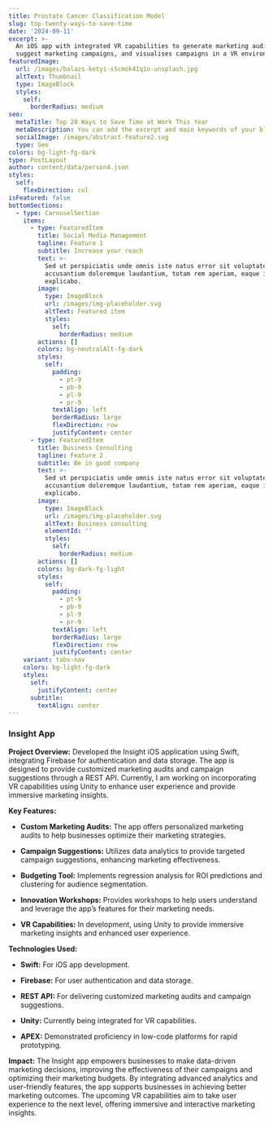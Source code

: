 ```yaml
---
title: Prostate Cancer Classification Model
slug: top-twenty-ways-to-save-time
date: '2024-09-11'
excerpt: >-
  An iOS app with integrated VR capabilities to generate marketing audits,
  suggest marketing campaigns, and visualises campaigns in a VR environment.
featuredImage:
  url: /images/balazs-ketyi-sScmok4Iq1o-unsplash.jpg
  altText: Thumbnail
  type: ImageBlock
  styles:
    self:
      borderRadius: medium
seo:
  metaTitle: Top 20 Ways to Save Time at Work This Year
  metaDescription: You can add the excerpt and main keywords of your blog post here.
  socialImage: /images/abstract-feature2.svg
  type: Seo
colors: bg-light-fg-dark
type: PostLayout
author: content/data/person4.json
styles:
  self:
    flexDirection: col
isFeatured: false
bottomSections:
  - type: CarouselSection
    items:
      - type: FeaturedItem
        title: Social Media Management
        tagline: Feature 1
        subtitle: Increase your reach
        text: >-
          Sed ut perspiciatis unde omnis iste natus error sit voluptatem
          accusantium doloremque laudantium, totam rem aperiam, eaque ipsa quae.
          explicabo.
        image:
          type: ImageBlock
          url: /images/img-placeholder.svg
          altText: Featured item
          styles:
            self:
              borderRadius: medium
        actions: []
        colors: bg-neutralAlt-fg-dark
        styles:
          self:
            padding:
              - pt-9
              - pb-9
              - pl-9
              - pr-9
            textAlign: left
            borderRadius: large
            flexDirection: row
            justifyContent: center
      - type: FeaturedItem
        title: Business Consulting
        tagline: Feature 2
        subtitle: Be in good company
        text: >-
          Sed ut perspiciatis unde omnis iste natus error sit voluptatem
          accusantium doloremque laudantium, totam rem aperiam, eaque ipsa quae.
          explicabo.
        image:
          type: ImageBlock
          url: /images/img-placeholder.svg
          altText: Business consulting
          elementId: ''
          styles:
            self:
              borderRadius: medium
        actions: []
        colors: bg-dark-fg-light
        styles:
          self:
            padding:
              - pt-9
              - pb-9
              - pl-9
              - pr-9
            textAlign: left
            borderRadius: large
            flexDirection: row
            justifyContent: center
    variant: tabs-nav
    colors: bg-light-fg-dark
    styles:
      self:
        justifyContent: center
      subtitle:
        textAlign: center
---
```

### Insight App

**Project Overview:** Developed the Insight iOS application using Swift, integrating Firebase for authentication and data storage. The app is designed to provide customized marketing audits and campaign suggestions through a REST API. Currently, I am working on incorporating VR capabilities using Unity to enhance user experience and provide immersive marketing insights.

**Key Features:**

*   **Custom Marketing Audits:** The app offers personalized marketing audits to help businesses optimize their marketing strategies.

*   **Campaign Suggestions:** Utilizes data analytics to provide targeted campaign suggestions, enhancing marketing effectiveness.

*   **Budgeting Tool:** Implements regression analysis for ROI predictions and clustering for audience segmentation.

*   **Innovation Workshops:** Provides workshops to help users understand and leverage the app’s features for their marketing needs.

*   **VR Capabilities:** In development, using Unity to provide immersive marketing insights and enhanced user experience.

**Technologies Used:**

*   **Swift:** For iOS app development.

*   **Firebase:** For user authentication and data storage.

*   **REST API:** For delivering customized marketing audits and campaign suggestions.

*   **Unity:** Currently being integrated for VR capabilities.

*   **APEX:** Demonstrated proficiency in low-code platforms for rapid prototyping.

**Impact:** The Insight app empowers businesses to make data-driven marketing decisions, improving the effectiveness of their campaigns and optimizing their marketing budgets. By integrating advanced analytics and user-friendly features, the app supports businesses in achieving better marketing outcomes. The upcoming VR capabilities aim to take user experience to the next level, offering immersive and interactive marketing insights.
